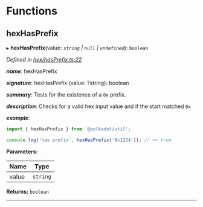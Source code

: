 

# Functions

<a id="hexhasprefix"></a>

##  hexHasPrefix

▸ **hexHasPrefix**(value: *`string` | `null` | `undefined`*): `boolean`

*Defined in [hex/hasPrefix.ts:22](https://github.com/polkadot-js/common/blob/06cc692/packages/util/src/hex/hasPrefix.ts#L22)*

*__name__*: hexHasPrefix

*__signature__*: hexHasPrefix (value: ?string): boolean

*__summary__*: Tests for the existence of a `0x` prefix.

*__description__*: Checks for a valid hex input value and if the start matched `0x`

*__example__*:   

```javascript
import { hexHasPrefix } from '@polkadot/util';

console.log('has prefix', hexHasPrefix('0x1234')); // => true
```

**Parameters:**

| Name | Type |
| ------ | ------ |
| value | `string` | `null` | `undefined` |

**Returns:** `boolean`

___

